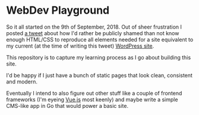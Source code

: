 # WebDev Playground

So it all started on the 9th of September, 2018. Out of sheer frustration I
posted [a tweet](https://twitter.com/wingedrhino/status/1038856651711959042)
about how I'd rather be publicly shamed than not know enough HTML/CSS to
reproduce all elements needed for a site equivalent to my current (at the time
of writing this tweet) [WordPress site](https://wingedrhino.com).

This repository is to capture my learning process as I go about building this
site.

I'd be happy if I just have a bunch of static pages that look clean, consistent
and modern.

Eventually I intend to also figure out other stuff like a couple of frontend
frameworks (I'm eyeing [Vue.js](https://vuejs.org) most keenly) and maybe write
a simple CMS-like app in Go that would power a basic site.



